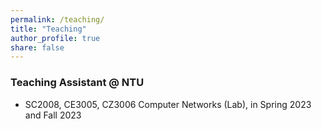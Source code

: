 ```yaml
---
permalink: /teaching/
title: "Teaching"
author_profile: true
share: false
---
```

### Teaching Assistant @ NTU
+ SC2008, CE3005, CZ3006 Computer Networks (Lab), in Spring 2023 and Fall 2023
